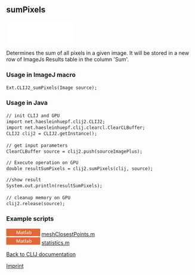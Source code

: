 ## sumPixels
<img src="images/mini_empty_logo.png"/><img src="images/mini_empty_logo.png"/><img src="images/mini_empty_logo.png"/>

Determines the sum of all pixels in a given image. It will be stored in a new row of ImageJs
Results table in the column 'Sum'.

### Usage in ImageJ macro
```
Ext.CLIJ2_sumPixels(Image source);
```


### Usage in Java
```
// init CLIJ and GPU
import net.haesleinhuepf.clij2.CLIJ2;
import net.haesleinhuepf.clij.clearcl.ClearCLBuffer;
CLIJ2 clij2 = CLIJ2.getInstance();

// get input parameters
ClearCLBuffer source = clij2.push(sourceImagePlus);
```

```
// Execute operation on GPU
double resultSumPixels = clij2.sumPixels(clij, source);
```

```
//show result
System.out.println(resultSumPixels);

// cleanup memory on GPU
clij2.release(source);
```




### Example scripts
<a href="https://github.com/clij/clatlab/blob/master/src/main/matlab/"><img src="images/language_matlab.png" height="20"/></a> [meshClosestPoints.m](https://github.com/clij/clatlab/blob/master/src/main/matlab/meshClosestPoints.m)  
<a href="https://github.com/clij/clatlab/blob/master/src/main/matlab/"><img src="images/language_matlab.png" height="20"/></a> [statistics.m](https://github.com/clij/clatlab/blob/master/src/main/matlab/statistics.m)  


[Back to CLIJ documentation](https://clij.github.io/)

[Imprint](https://clij.github.io/imprint)
